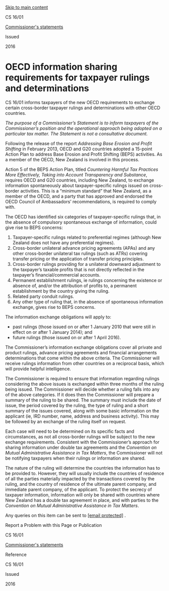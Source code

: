 [Skip to main content](#main-content-tt)

CS 16/01

[Commissioner's statements](/publications#f-ttTypeFacet=Commissioner's%20statements&sort=%40irscttissuedatetime%20descending&numberOfResults=25)

Issued

2016

OECD information sharing requirements for taxpayer rulings and determinations
=============================================================================

CS 16/01 informs taxpayers of the new OECD requirements to exchange certain cross-border taxpayer rulings and determinations with other OECD countries.

_The purpose of a Commissioner’s Statement is to inform taxpayers of the Commissioner’s position and the operational approach being adopted on a particular tax matter. The Statement is not a consultative document._

Following the release of the report _Addressing Base Erosion and Profit Shifting_ in February 2013, OECD and G20 countries adopted a 15-point Action Plan to address Base Erosion and Profit Shifting (BEPS) activities. As a member of the OECD, New Zealand is involved in this process.

Action 5 of the BEPS Action Plan, titled _Countering Harmful Tax Practices More Effectively, Taking into Account Transparency and Substance_, requires OECD and G20 countries, including New Zealand, to exchange information spontaneously about taxpayer-specific rulings issued on cross-border activities. This is a “minimum standard” that New Zealand, as a member of the OECD, and a party that has approved and endorsed the OECD Council of Ambassadors’ recommendations, is required to comply with.

The OECD has identified six categories of taxpayer-specific rulings that, in the absence of compulsory spontaneous exchange of information, could give rise to BEPS concerns:

1.  Taxpayer-specific rulings related to preferential regimes (although New Zealand does not have any preferential regimes).
2.  Cross-border unilateral advance pricing agreements (APAs) and any other cross-border unilateral tax rulings (such as ATRs) covering transfer pricing or the application of transfer pricing principles.
3.  Cross-border rulings providing for a unilateral downward adjustment to the taxpayer’s taxable profits that is not directly reflected in the taxpayer’s financial/commercial accounts.
4.  Permanent establishment rulings, ie rulings concerning the existence or absence of, and/or the attribution of profits to, a permanent establishment by the country giving the ruling.
5.  Related party conduit rulings.
6.  Any other type of ruling that, in the absence of spontaneous information exchange, gives rise to BEPS concerns.

The information exchange obligations will apply to:

*   past rulings (those issued on or after 1 January 2010 that were still in effect on or after 1 January 2014); and
*   future rulings (those issued on or after 1 April 2016).

The Commissioner’s information exchange obligations cover all private and product rulings, advance pricing agreements and financial arrangements determinations that come within the above criteria. The Commissioner will receive rulings information from other countries on a reciprocal basis, which will provide helpful intelligence.

The Commissioner is required to ensure that information regarding rulings considering the above issues is exchanged within three months of the ruling being issued. The Commissioner will decide whether a ruling falls into any of the above categories. If it does then the Commissioner will prepare a summary of the ruling to be shared. The summary must include the date of issue, the period covered by the ruling, the type of ruling and a short summary of the issues covered, along with some basic information on the applicant (ie, IRD number, name, address and business activity). This may be followed by an exchange of the ruling itself on request.

Each case will need to be determined on its specific facts and circumstances, as not all cross-border rulings will be subject to the new exchange requirements. Consistent with the Commissioner’s approach for sharing information under double tax agreements and the _Convention on Mutual Administrative Assistance in Tax Matters_, the Commissioner will not be notifying taxpayers when their rulings or information are shared.

The nature of the ruling will determine the countries the information has to be provided to. However, they will usually include the countries of residence of all the parties materially impacted by the transactions covered by the ruling, and the country of residence of the ultimate parent company, and immediate parent company, of the applicant. To protect the secrecy of taxpayer information, information will only be shared with countries where New Zealand has a double tax agreement in place, and with parties to the _Convention on Mutual Administrative Assistance in Tax Matters_.

Any queries on this item can be sent to [\[email protected\]](/cdn-cgi/l/email-protection#cfbdbaa3a6a1a8bc8fa6bdabe1a8a0b9bbe1a1b5)
.

Report a Problem with this Page or Publication

CS 16/01

[Commissioner's statements](/publications#f-ttTypeFacet=Commissioner's%20statements&sort=%40irscttissuedatetime%20descending&numberOfResults=25)

Reference

CS 16/01

Issued

2016